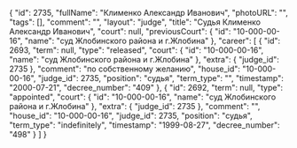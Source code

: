 {
    "id": 2735,
    "fullName": "Клименко Александр Иванович",
    "photoURL": "",
    "tags": [],
    "comment": "",
    "layout": "judge",
    "title": "Судья Клименко Александр Иванович",
    "court": null,
    "previousCourt": {
        "id": "10-000-00-16",
        "name": "суд Жлобинского района и г.Жлобина"
    },
    "career": [
        {
            "id": 2693,
            "term": null,
            "type": "released",
            "court": {
                "id": "10-000-00-16",
                "name": "суд Жлобинского района и г.Жлобина"
            },
            "extra": {
                "judge_id": 2735
            },
            "comment": "по собственному желанию",
            "house_id": "10-000-00-16",
            "judge_id": 2735,
            "position": "судья",
            "term_type": "",
            "timestamp": "2000-07-21",
            "decree_number": "409"
        },
        {
            "id": 2692,
            "term": null,
            "type": "appointed",
            "court": {
                "id": "10-000-00-16",
                "name": "суд Жлобинского района и г.Жлобина"
            },
            "extra": {
                "judge_id": 2735
            },
            "comment": "",
            "house_id": "10-000-00-16",
            "judge_id": 2735,
            "position": "судья",
            "term_type": "indefinitely",
            "timestamp": "1999-08-27",
            "decree_number": "498"
        }
    ]
}